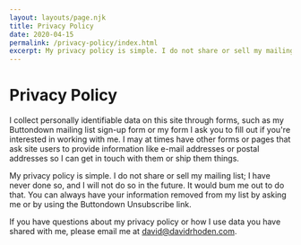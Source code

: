 ```yaml
---
layout: layouts/page.njk
title: Privacy Policy
date: 2020-04-15
permalink: /privacy-policy/index.html
excerpt: My privacy policy is simple. I do not share or sell my mailing list; I have never done so, and I will not do so in the future. It would bum me out to do that. You can always have your information removed from my list by asking me or by using the Buttondown Unsubscribe link.
---
```


# Privacy Policy

I collect personally identifiable data on this site through forms, such as my Buttondown mailing list sign-up form or my form I ask you to fill out if you're interested in working with me. I may at times have other forms or pages that ask site users to provide information like e-mail addresses or postal addresses so I can get in touch with them or ship them things.

My privacy policy is simple. I do not share or sell my mailing list; I have never done so, and I will not do so in the future. It would bum me out to do that. You can always have your information removed from my list by asking me or by using the Buttondown Unsubscribe link.

If you have questions about my privacy policy or how I use data you have shared with me, please email me at david@davidrhoden.com.
